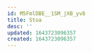 ```yaml
---
id: M5FmlDBE__1SM_jXB_yv8
title: Stoa
desc: ''
updated: 1643723096357
created: 1643723096357
---
```


